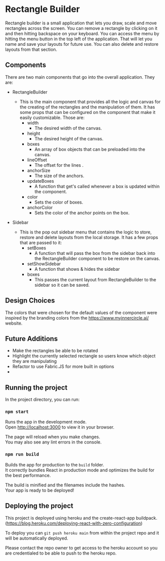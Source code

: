 # Rectangle Builder

Rectangle builder is a small application that lets you draw, scale and move rectangles across the screen. You can remove a rectangle by clicking on it and then hitting backspace on your keyboard. You can access the menu by hitting the menu button in the top left of the application. That will let you name and save your layouts for future use. You can also delete and restore layouts from that section. 


## Components
There are two main components that go into the overall application. They are:

- RectangleBuilder
    - This is the main component that provides all the logic and canvas for the creating of the rectangles and the manipulation of them. It has some props that can be configured on the component that make it easily customizable. Those are:
        - width
            - The desired width of the canvas.
        - height 
            - The desired height of the canvas.
        - boxes 
            - An array of box objects that can be preloaded into the canvas.
        - lineOffset
            - The offset for the lines .
        - anchorSize
            - The size of the anchors.
        - updateBoxes
            - A function that get's called whenever a box is updated within the component.
        - color 
            - Sets the color of boxes.
        - anchorColor
            - Sets the color of the anchor points on the box.


- Sidebar
    - This is the pop out sidebar menu that contains the logic to store, restore and delete layouts from the local storage. It has a few props that are passed to it:
        - setBoxes
            - A function that will pass the box from the sidebar back into the RectangleBuilder component to be restore on the canvas.
        - setShowSidebar
            - A function that shows & hides the sidebar
        - boxes
            - This passes the current layout from RectangleBuilder to the sidebar so it can be saved. 


## Design Choices
The colors that were chosen for the default values of the component were inspired by the branding colors from the https://www.myinnercircle.ai/ website. 


## Future Additions
- Make the rectangles be able to be rotated
- Highlight the currently selected rectangle so users know which object they are manipulating
- Refactor to use Fabric.JS for more built in options
- 

## Running the project

In the project directory, you can run:

### `npm start`

Runs the app in the development mode.\
Open [http://localhost:3000](http://localhost:3000) to view it in your browser.

The page will reload when you make changes.\
You may also see any lint errors in the console.

### `npm run build`

Builds the app for production to the `build` folder.\
It correctly bundles React in production mode and optimizes the build for the best performance.

The build is minified and the filenames include the hashes.\
Your app is ready to be deployed!

## Deploying the project
This project is deployed using heroku and the create-react-app buildpack. (https://blog.heroku.com/deploying-react-with-zero-configuration)

To deploy you can `git push heroku main` from within the project repo and it will be automatically deployed.

Please contact the repo owner to get access to the heroku account so you are credentialed to be able to push to the heroku repo.

